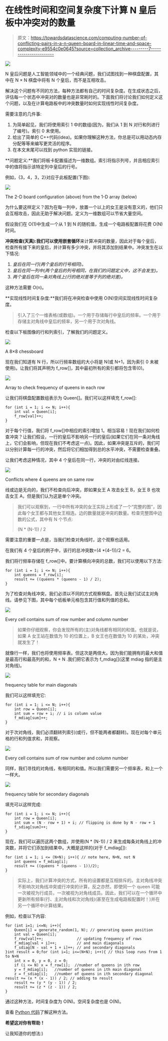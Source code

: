 # 在线性时间和空间复杂度下计算 N 皇后板中冲突对的数量

> 原文：<https://towardsdatascience.com/computing-number-of-conflicting-pairs-in-a-n-queen-board-in-linear-time-and-space-complexity-e9554c0e0645?source=collection_archive---------7----------------------->

![](img/fcc0d282acc9c3c002ecfaf8a7cf219d.png)

N 皇后问题是人工智能领域中的一个经典问题，我们试图找到一种棋盘配置，其中在 N × N 棋盘中将有 N 个皇后，而不是互相攻击。

解决这个问题有不同的方法，每种方法都有自己的时间复杂度。在生成状态之后，评估每一个状态中冲突对的数量也是非常耗时的。下面我们将讨论我们如何定义这个问题，以及在计算电路板中的冲突数量时如何实现线性时间复杂度。

需要注意的几件事:

1.  为简单起见，我们将使用索引 1 中的数组(因为，我们从 1 到 N 对行和列进行了编号)。索引 0 未使用。
2.  给出了简单的 C++代码(idea)。如果你理解这种方法，你总是可以用动态内存分配等等来编写更灵活的程序。
3.  在本文末尾可以找到 python 实现的链接。

**问题定义:**我们将板卡配置描述为一维数组。索引将指示列号，并且相应索引中的值将指示该特定列中皇后的行号。

例如，{3，4，3，2}对应于此板配置(下图):

![](img/42fa4101fb67b0fa7b470d936be3820c.png)

The 2-D board configuration (above) from the 1-D array (below)

为什么要这样定义？因为在每一列中，放置一个以上的女王是没有意义的，他们只会互相攻击，因此无助于解决问题。定义为一维数组可以节省大量空间。

假设我们在 O(1)中生成一个从 1 到 N 的随机值，生成一个电路板配置将花费 O(N)时间。

**冲突检查(天真):**我们可以使用**嵌套循环**来计算冲突的数量，因此对于每个皇后，检查所有接下来的皇后，并计算有多少冲突，并将其添加到结果中。冲突发生在以下情况:

1.  *皇后在同一行(两个皇后的行号相同)。*
2.  *皇后在同一列中(两个皇后的列号相同，在我们的问题定义中，这不会发生)。*
3.  *两个皇后在同一条对角线上(行的绝对差等于列的绝对差)。*

这种方法需要 O(n)。

**实现线性时间复杂度:**我们将在冲突检查中使用 O(N)空间实现线性时间复杂度。

> 引入了三个一维表格(或数组)。一个用于存储每行中皇后的频率。一个用于存储主对角线中皇后的频率，另一个用于次对角线。

检查以下板图像的行和列索引，了解我们的问题定义。

![](img/238454ea24ca141352bb4b5bbd3bb886.png)

A 8×8 chessboard

现在我们知道有 N 行，所以行频率数组的大小将是 N(或 N+1，因为索引 0 未被使用)。让我们将其声明为 f_row[]，其中最初所有的索引都将包含零(0)。

![](img/b33130d96136580426b2ded6877e6032.png)

Array to check frequency of queens in each row

让我们将棋盘配置数组表示为 Queen[]。我们可以这样填充 f_row[]:

```
for (int i = 1; i <= N; i++){
    int val = Queen[i];
    f_row[val]++;
}
```

对于每个行值，我们将 f_row[]中相应的索引增加 1。相当容易！现在我们如何检查冲突？让我们假设，一行的皇后不影响另一行的皇后(如果它们在同一条对角线上，它们会影响，但现在我们不考虑这一点)。因此，如果冲突是互斥的，我们可以分别计算每一行的冲突，然后将它们相加得到总的水平冲突，不需要检查重叠。

让我们考虑这种情况，其中 4 个皇后在同一行，冲突的对由红线连接。

![](img/680209ebb5c6ebddc1fb4da34a6c821a.png)

Conflicts where 4 queens are on same row

线或边是无向的，我们不检查向后冲突，即如果女王 A 攻击女王 B，女王 B 也攻击女王 A，但是我们认为这是单个冲突。

> 我们可以观察到，一行中所有冲突的女王实际上形成了一个“完整的图”，因此每个女王都与其他女王相连。边的数量就是冲突的数量。检查完整图中边数的公式，其中有 N 个节点:
> 
> (N * (N-1)) / 2

需要注意的重要一点是，当我们检查对角线时，这个观察也适用。

在我们有 4 个皇后的例子中，该行的总冲突数=(4 *(4–1))/2 = 6。

我们将行频率存储在 f_row[]中。要计算横向冲突的总数，我们可以使用以下方法:

```
for (int i = 1; i <= N; i++){
    int queens = f_row[i];
    result += ((queens * (queens - 1) / 2);
}
```

为了检查对角线冲突，我们必须以不同的方式观察棋盘。首先让我们试试主对角线。请参见下图，其中每个纸板单元格包含其行值和列值的总和。

![](img/fa339991eda425835320c85aece64899.png)

Every cell contains sum of row number and column number

> 如果你仔细观察，你会发现所有的(主)对角线都有相同的和值。也就是说，如果 A 女王站在数值为 10 的位置上，B 女王也在数值为 10 的某处，冲突就发生了！

就像行一样，我们也将使用频率表。但这次是两倍大。因为我们能拥有的最大和值是最高行和最高列的和，N + N .我们把它表示为 f_mdiag[](这里 mdiag 指的是主对角线)。

![](img/6c50cb59899b050723ce798ac5ba7395.png)

frequency table for main diagonals

我们可以这样填充它:

```
for (int i = 1; i <= N; i++){
    int row = Queen[i];
    int sum = row + i; // i is column value
    f_mdiag[sum]++;
}
```

对于次对角线，我们必须翻转列索引(或行，但不能两者都翻转)。现在对每个单元格的行和列值求和，并观察。

![](img/f678e51fc8e39c3034ff5e2d13f61a95.png)

Every cell contains sum of row number and column number

同样，我们寻找的对角线，有相同的和值。所以我们需要另一个频率表，和上一个一样大。

![](img/e20ae3503afdb6cd93335d33ed4bf31a.png)

frequency table for secondary diagonals

填充可以这样完成:

```
for (int i = 1; i <= N; i++){
    int row = Queen[i];
    int sum = (N - row + 1) + i; // flipping is done by N - row + 1
    f_sdiag[sum]++;
}
```

现在，我们可以遍历这两个数组，并使用(N * (N-1)) / 2 来生成每条对角线上的冲突数，并将它们添加到结果中。大概是这样的(对于 f_mdiag[]):

```
for (int i = 1; i <= (N+N); i++){ // note here, N+N, not N
    int queens = f_mdiag[i];
    result += ((queens * (queens - 1))/2);
}
```

> 实际上，我们计算冲突的方式，所有的设置都是互相排斥的。主对角线冲突不影响次对角线冲突或行冲突的计算，反之亦然，即使同一个 queen 可能一次被视为行成员，一次被视为对角线成员。因此，我们可以在一个循环中更新所有频率(行、主对角线和次对角线)(甚至在生成电路板配置时！)并在另一个循环中计算结果。

例如，检查以下内容:

```
for (int i=1; i<=N; i++){
    Queen[i] = generate_random(1, N); // generating queen position 
    int val = Queen[i];
    f_row[val]++;               // updating frequency of rows
    f_mdiag[val + i]++;         // and main diagonals
    f_sdiag[N - val + 1 + i]++; // and secondary diagonals
}int result = 0;for (int i=1; i<=(N+N); i++){ // this loop runs from 1 to N+N
    int x = 0, y = 0, z = 0;
    if (i <= N) x = f_row[i];  //number of queens in ith row
    y = f_mdiag[i];   //number of queens in ith main diagonal
    z = f_sdiag[i];   //number of queens in ith secondary diagonal result += (x * (x - 1)) / 2; // adding to result
    result += (y * (y - 1)) / 2;
    result += (z * (z - 1)) / 2;
}
```

通过这种方法，时间复杂度为 O(N)。空间复杂度也是 O(N)。

查看 [Python 代码](https://github.com/TanvirSojal/Medium-Article-Codes/blob/master/n_queen_conflict_count.py)了解这种方法。

**希望这对你有帮助！**

让我知道你的想法:)